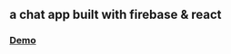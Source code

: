 ## a chat app built with firebase & react

### [Demo](https://srsajjad.github.io/fireact-chat-app/)
